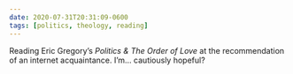 ```yaml
---
date: 2020-07-31T20:31:09-0600
tags: [politics, theology, reading]
---
```


Reading Eric Gregory’s <cite>Politics & The Order of Love</cite> at the recommendation of an internet acquaintance. I’m… cautiously hopeful?